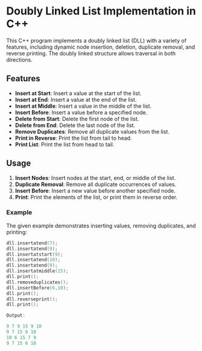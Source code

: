 # Doubly Linked List Implementation in C++

This C++ program implements a doubly linked list (DLL) with a variety of features, including dynamic node insertion, deletion, duplicate removal, and reverse printing. The doubly linked structure allows traversal in both directions.

## Features

- **Insert at Start**: Insert a value at the start of the list.
- **Insert at End**: Insert a value at the end of the list.
- **Insert at Middle**: Insert a value in the middle of the list.
- **Insert Before**: Insert a value before a specified node.
- **Delete from Start**: Delete the first node of the list.
- **Delete from End**: Delete the last node of the list.
- **Remove Duplicates**: Remove all duplicate values from the list.
- **Print in Reverse**: Print the list from tail to head.
- **Print List**: Print the list from head to tail.

## Usage

1. **Insert Nodes**: Insert nodes at the start, end, or middle of the list.
2. **Duplicate Removal**: Remove all duplicate occurrences of values.
3. **Insert Before**: Insert a new value before another specified node.
4. **Print**: Print the elements of the list, or print them in reverse order.

### Example

The given example demonstrates inserting values, removing duplicates, and printing:

```cpp
dll.insertatend(7);
dll.insertatend(9);
dll.insertatstart(9);
dll.insertatend(10);
dll.insertatend(9);
dll.insertatmiddle(15);
dll.print();
dll.removeduplicates();
dll.insertBefore(6,10);
dll.print();
dll.reverseprint();
dll.print();

Output:

9 7 9 15 9 10 
9 7 15 6 10 
10 6 15 7 9 
9 7 15 6 10

